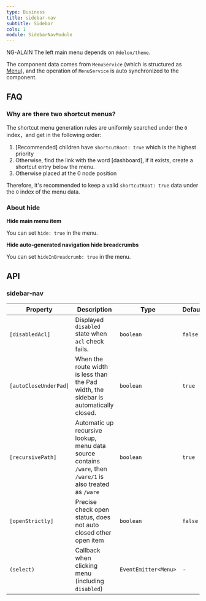 ```yaml
---
type: Business
title: sidebar-nav
subtitle: Sidebar
cols: 1
module: SidebarNavModule
---
```


NG-ALAIN The left main menu depends on `@delon/theme`.

The component data comes from `MenuService` (which is structured as [Menu](/theme/menu#Menu)), and the operation of `MenuService` is auto synchronized to the component.

## FAQ

### Why are there two shortcut menus?

The shortcut menu generation rules are uniformly searched under the `0` index，and get in the following order:

1. [Recommended] children have `shortcutRoot: true` which is the highest priority
2. Otherwise, find the link with the word [dashboard], if it exists, create a shortcut entry below the menu.
3. Otherwise placed at the 0 node position

Therefore, it's recommended to keep a valid `shortcutRoot: true` data under the `0` index of the menu data.

### About hide

**Hide main menu item**

You can set `hide: true` in the menu.

**Hide auto-generated navigation hide breadcrumbs**

You can set `hideInBreadcrumb: true` in the menu.

## API

### sidebar-nav

Property | Description | Type | Default
----|------|-----|------
`[disabledAcl]` | Displayed `disabled` state when `acl` check fails. | `boolean` | `false`
`[autoCloseUnderPad]` | When the route width is less than the Pad width, the sidebar is automatically closed. | `boolean` | `true`
`[recursivePath]` | Automatic up recursive lookup, menu data source contains `/ware`, then `/ware/1` is also treated as `/ware` | `boolean` | `true`
`[openStrictly]` | Precise check open status, does not auto closed other open item | `boolean` | `false`
`(select)` | Callback when clicking menu (including `disabled`) | `EventEmitter<Menu>` | -
